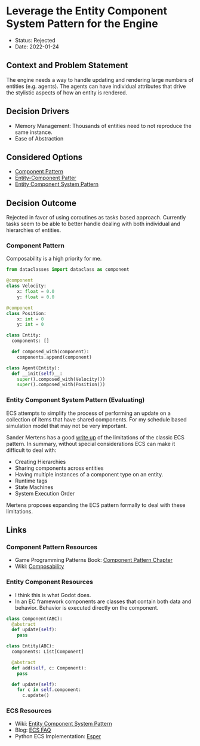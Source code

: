 # Leverage the Entity Component System Pattern for the Engine

- Status: Rejected
- Date: 2022-01-24

## Context and Problem Statement

The engine needs a way to handle updating and rendering large numbers of entities
(e.g. agents). The agents can have individual attributes that drive the stylistic
aspects of how an entity is rendered.

## Decision Drivers

- Memory Management: Thousands of entities need to not reproduce the same instance.
- Ease of Abstraction

## Considered Options

- [Component Pattern](#component-pattern-resources)
- [Entity-Component Patter](#entity-component-resources)
- [Entity Component System Pattern](#ecs-resources)

## Decision Outcome
Rejected in favor of using coroutines as tasks based approach. Currently tasks 
seem to be able to better handle dealing with both individual and hierarchies of entities. 

### Component Pattern 

Composability is a high priority for me.

```python
from dataclasses import dataclass as component

@component
class Velocity:
    x: float = 0.0
    y: float = 0.0

@component
class Position:
    x: int = 0
    y: int = 0

class Entity:
  components: []

  def composed_with(component):
    components.append(component)

class Agent(Entity):
  def __init(self)__:
    super().composed_with(Velocity())
    super().composed_with(Position())


```

### Entity Component System Pattern (Evaluating)

ECS attempts to simplify the process of performing an update on a collection of
items that have shared components. For my schedule based simulation model that
may not be very important.

Sander Mertens has a good [write up](https://ajmmertens.medium.com/why-vanilla-ecs-is-not-enough-d7ed4e3bebe5) 
of the limitations of the classic ECS pattern. In summary, without special 
considerations ECS can make it difficult to deal with:
- Creating Hierarchies
- Sharing components across entities
- Having multiple instances of a component type on an entity.
- Runtime tags
- State Machines
- System Execution Order

Mertens proposes expanding the ECS pattern formally to deal with these limitations.

## Links

### Component Pattern Resources

- Game Programming Patterns Book: [Component Pattern Chapter](http://gameprogrammingpatterns.com/component.html)
- Wiki: [Composability](https://en.wikipedia.org/wiki/Composability)

### Entity Component Resources

- I think this is what Godot does.
- In an EC framework components are classes that contain both data and behavior.
  Behavior is executed directly on the component.

```python
class Component(ABC):
  @abstract
  def update(self):
    pass

class Entity(ABC):
  components: List[Component]

  @abstract
  def add(self, c: Component):
    pass

  def update(self):
    for c in self.component:
      c.update()

```

### ECS Resources

- Wiki: [Entity Component System Pattern](https://en.wikipedia.org/wiki/Entity_component_system)
- Blog: [ECS FAQ](https://github.com/SanderMertens/ecs-faq)
- Python ECS Implementation: [Esper](https://github.com/benmoran56/esper)
